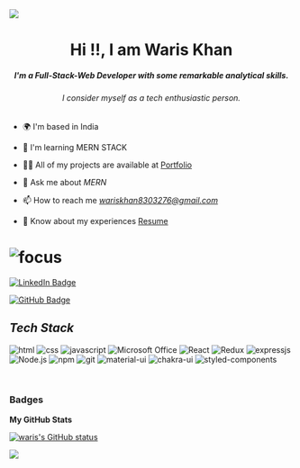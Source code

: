  
 <img src="https://dailyillini.com/wp-content/uploads/2017/04/arm-orange-4-01-Recovered.gif" >

<h1 align="center">Hi !!, I am Waris Khan</h1>

<h5 align="center"><i>I'm a Full-Stack-Web Developer with some remarkable analytical skills.</i></h5>

<h6 align="center"><i>I consider myself as a tech  enthusiastic person.</i></h6>

- 🌍  I'm based in India
- 🧠  I'm learning MERN STACK

- 👨‍💻 All of my projects are available at <a href="https://warismuneerkhan.github.io/">Portfolio</a>

- 💬 Ask me about *MERN*

- 📫 How to reach me *wariskhan8303276@gmail.com*

- 📄 Know about my experiences <a href="https://drive.google.com/file/d/1AS9aGodHHIKwT2_Gb7ppVPE9ptX8aW2u/view?usp=share_link">Resume</a>




![focus](https://img.shields.io/badge/focus-SoftwareDevelopment-teal)
=============================
[![LinkedIn Badge](https://img.shields.io/badge/LinkedIn--informational?style=flat&logo=linkedin&logoColor=lightblue&color=crimson)](https://www.linkedin.com/in/waris-muneer-khan-7601b6232/)

[![GitHub Badge](https://img.shields.io/badge/GitHub--informational?style=flat&logo=github&logoColor=white&color=blue)](https://github.com/warismuneerkhan)

<!----------------------------------- Tech Stack Section ------------------------------------>

<h2><i>Tech Stack</i></h2>

<p>
    <img src="https://img.shields.io/badge/HTML5-E34F26?style=for-the-badge&logo=html5&logoColor=white" alt="html" />
    <img src="https://img.shields.io/badge/CSS3-1572B6?style=for-the-badge&logo=css3&logoColor=white" alt="css" />
    <img src="https://img.shields.io/badge/Bootstrap-563D7C?style=for-the-badge&logo=bootstrap&logoColor=white" alt="javascript" />
    <img src="https://img.shields.io/badge/Tailwind_CSS-38B2AC?style=for-the-badge&logo=tailwind-css&logoColor=white" alt="Microsoft Office" />
    <img src="https://img.shields.io/badge/JavaScript-323330?style=for-the-badge&logo=javascript&logoColor=F7DF1E" alt="React" />
    <img src="https://img.shields.io/badge/Node.js-339933?style=for-the-badge&logo=nodedotjs&logoColor=white" alt="Redux" />
    <img src="https://img.shields.io/badge/Express.js-000000?style=for-the-badge&logo=express&logoColor=white" alt="expressjs" />
    <img src="https://img.shields.io/badge/MongoDB-4EA94B?style=for-the-badge&logo=mongodb&logoColor=white" alt="Node.js" />
    <img src="https://img.shields.io/badge/npm-CB3837?style=for-the-badge&logo=npm&logoColor=white" alt="npm" />
    <img src="https://img.shields.io/badge/Git-f44d27?style=for-the-badge&logo=git&logoColor=white" alt="git" />
    <img src="https://img.shields.io/badge/Material%20UI-007FFF?style=for-the-badge&logo=mui&logoColor=white" alt="material-ui" />
    <img src="https://img.shields.io/badge/Chakra%20UI-3bc7bd?style=for-the-badge&logo=chakraui&logoColor=white" alt="chakra-ui" />
    <img src="https://img.shields.io/badge/styled--components-DB7093?style=for-the-badge&logo=styled-components&logoColor=white" alt="styled-components" />
</p>
<br>




### Badges

<b>My GitHub Stats</b>

<a href="https://github.com/warismuneerkhan"><img src="https://github-readme-stats.vercel.app/api?username=warismuneerkhan&show_icons=true&hide=&count_private=true&title_color=0891b2&text_color=ffffff&icon_color=0891b2&bg_color=000000&hide_border=true&show_icons=true" alt="waris's GitHub status" /></a>

<a href="https://github.com/warismuneerkhan"><img src="https://github-readme-streak-stats.herokuapp.com/?user=warismuneerkhan&stroke=ffffff&background=000000&ring=0891b2&fire=0891b2&currStreakNum=ffffff&currStreakLabel=0891b2&sideNums=ffffff&sideLabels=ffffff&dates=ffffff&hide_border=true" /></a>
